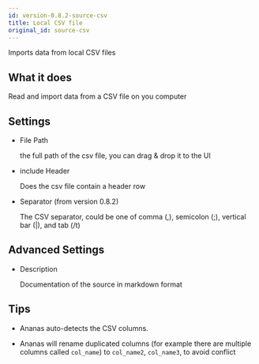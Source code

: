 ```yaml
---
id: version-0.8.2-source-csv
title: Local CSV file
original_id: source-csv
---
```


Imports data from local CSV files

## What it does 

Read and import data from a CSV file on you computer

## Settings 


* File Path
  
  the full path of the csv file, you can drag & drop it to the UI

* include Header

  Does the csv file contain a header row

* Separator (from version 0.8.2)

	The CSV separator, could be one of comma (,), semicolon (;), vertical bar (|), and tab (/t)

## Advanced Settings

* Description
	
	Documentation of the source in markdown format

## Tips 

* Ananas auto-detects the CSV columns. 

* Ananas will rename duplicated columns (for example there are multiple columns called `col_name`) to `col_name2`, `col_name3`, to avoid conflict



